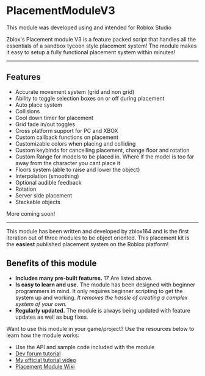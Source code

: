 # PlacementModuleV3

This module was developed using and intended for Roblox Studio

Zblox's Placement module V3 is a feature packed script that handles all the essentials of a sandbox tycoon style placement system! The module makes it easy to setup a fully functional placement system within minutes! 

---

## Features

- Accurate movement system (grid and non grid)
- Ability to toggle selection boxes on or off during placement
- Auto place system
- Collisions
- Cool down timer for placement
- Grid fade in/out toggles
- Cross platform support for PC and XBOX
- Custom callback functions on placement
- Customizable colors when placing and colliding
- Custom keybinds for cancelling placement, change floor and rotation
- Custom Range for models to be placed in. Where if the model is too far away from the character you cant place it
- Floors system (able to raise and lower the object)
- Interpolation (smoothing)
- Optional audible feedback
- Rotation
- Server side placement
- Stackable objects

More coming soon!

---

This module has been written and developed by zblox164 and is the first iteration out of three modules to be object oriented. This placement kit is the **easiest** published placement system on the Roblox platform!

## Benefits of this module

- **Includes many pre-built features.** 17 Are listed above.
- **Is easy to learn and use.** The module has been designed with beginner programmers in mind. It only requires beginner scripting to get the system up and working. *It removes the hassle of creating a complex system of your own.*
- **Regularly updated.** The module is always being updated with feature updates as well as bug fixes.

Want to use this module in your game/project? Use the resources below to learn how the module works:

- Use the API and sample code included with the module
- [Dev forum tutorial](https://devforum.roblox.com/t/how-to-use-my-placement-module-v3/698753/1)
- [My official tutorial video](https://www.youtube.com/watch?v=OD553c2raho)
- [Placement Module Wiki]()
